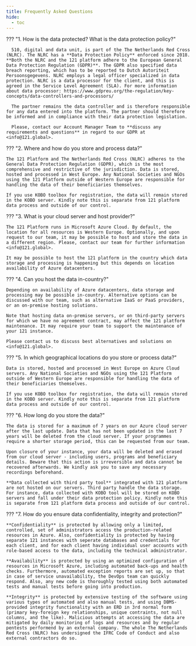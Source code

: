 ```yaml
---
title: Frequently Asked Questions
hide:
  - toc
---
```


??? "1. How is the data protected? What is the data protection policy?"

      510, digital and data unit, is part of the The Netherlands Red Cross (NLRC). The NLRC has a **Data Protection Policy** enforced since 2018. **Both the NLRC and the 121 platform adhere to the European General Data Protection Regulation (GDPR)**. The GDPR also specified data breach reporting, which has to be reported to Dutch Autoriteit Persoonsgegevens. NLRC employs a legal officer specialized in data protection. NLRC is a data processor for the client, and this is agreed in the Service Level Agreement (SLA). For more information about data processor: https://www.gdpreu.org/the-regulation/key-concepts/data-controllers-and-processors/ 

      The partner remains the data controller and is therefore responsible for any data entered into the platform. The partner should therefore be informed and in compliance with their data protection legislation.

      Please, contact our Account Manager Team to **discuss any requirements and questions** in regard to our GDPR at <info@121.global>.

??? "2. Where and how do you store and process data?"

    The 121 Platform and The Netherlands Red Cross (NLRC) adheres to the General Data Protection Regulation (GDPR), which is the most comprehensive and restrictive of the jurisdiction. Data is stored, hosted and processed in West Europe. Any National Societies and NGOs using the 121 Platform outside of Western Europe are responsible for handling the data of their beneficiaries themselves.
  
    If you use KOBO toolbox for registration, the data will remain stored in the KOBO server. Kindly note this is separate from 121 platform data process and outside of our control.


??? "3. What is your cloud server and host provider?"

    The 121 Platform runs in Microsoft Azure Cloud. By default, the location for all resources is Western Europe. Optionally, and upon request to our team, it may be possible to host and store the data in a different region. Please, contact our team for further information <info@121.global>.

    It may be possible to host the 121 platform in the country which data storage and processing is happening but this depends on location availability of Azure datacenters. 


??? "4. Can you host the data in-country?"

    Depending on availability of Azure datacenters, data storage and processing may be possible in-country. Alternative options can be discussed with our team, such as alternative IaaS or PaaS providers, or an on-premise hosting solutions. 
   
    Note that hosting data on-premise servers, or on third-party servers for which we have no agreement contract, may affect the 121 platform maintenance. It may require your team to support the maintenance of your 121 instance.
    
    Please contact us to discuss best alternatives and solutions on <info@121.global>.


??? "5. In which geographical locations do you store or process data?"

    Data is stored, hosted and processed in West Europe on Azure Cloud servers. Any National Societies and NGOs using the 121 Platform outside of Western Europe are responsible for handling the data of their beneficiaries themselves.
  
    If you use KOBO toolbox for registration, the data will remain stored in the KOBO server. Kindly note this is separate from 121 platform data process and outside of our control.


??? "6. How long do you store the data?"

    The data is stored for a maximum of 7 years on our Azure cloud server after the last update. Data that has not been updated in the last 7 years will be deleted from the cloud server. If your programmes require a shorter storage period, this can be requested from our team. 

    Upon closure of your instance, your data will be deleted and erased from our cloud server - including users, programs and beneficiary details. Beware that this action is irreversible and data cannot be recovered afterwards. We kindly ask you to save any necessary recordings beforehand.

    **Data collected with third party tool** integrated with 121 platform are not hosted on our servers. Third party handle the data storage. For instance, data collected with KOBO tool will be stored on KOBO servers and fall under their data protection policy. Kindly note this is separate from 121 platform data process and outside of our control.

??? "7. How do you ensure data confidentiality, integrity and protection?"

    **Confidentiality** is protected by allowing only a limited, controlled, set of administrators access the production-related resources in Azure. Also, confidentiality is protected by having separate 121 instances with seperate databases and credentials for each client, and for each client having individual user accounts with role-based access to the data, including the technical administrator.

    **Availability** is protected by using an optimized configuration of resources in Microsoft Azure, including automated back-ups and health checks. Furthermore, automated exception reports are set up, so that in case of service unavailability, the DevOps team can quickly respond. Also, any new code is thoroughly tested using both automated tests and manual tests before going into production.

    **Integrity** is protected by extensive testing of the software using various types of automated and also manual tests, and using DBMS-provided integrity functionality with an ERD in 3rd normal form (primary key-foreign key relationships, unique contraints, not null columns, and the like). Malicious attempts at accessing the data are mitigated by daily monitoring of logs and resources and by regular pentests performend by an external company. The whole The Netherlands Red Cross (NLRC) has undersigned the IFRC Code of Conduct and also external contractors do so.
